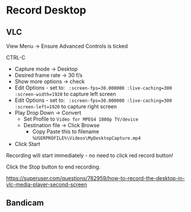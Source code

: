 # Record Desktop

## VLC
View Menu -> Ensure Advanced Controls is ticked

CTRL-C
* Capture mode -> Desktop
* Desired frame rate -> 30 f/s
* Show more options -> check
* Edit Options - set to: ` :screen-fps=30.000000 :live-caching=300 :screen-width=1920` to capture left screen
* Edit Options - set to: ` :screen-fps=30.000000 :live-caching=300 :screen-left=1920` to capture right screen
* Play Drop Down -> Convert
  * Set Profile to `Video for MPEG4 1080p TV/device`
  * Destination file -> Click Browse
    * Copy Paste this to filename `%USERPROFILE%\Videos\MyDesktopCapture.mp4`
* Click Start

Recording will start immediately - no need to click red record button!

Click the Stop button to end recording.

https://superuser.com/questions/782959/how-to-record-the-desktop-in-vlc-media-player-second-screen

## Bandicam


